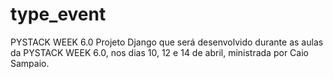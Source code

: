 # type_event
PYSTACK WEEK 6.0  Projeto Django que será desenvolvido durante as aulas da PYSTACK WEEK 6.0, nos dias 10, 12 e 14 de abril, ministrada por Caio Sampaio.
